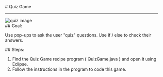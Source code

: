 <body>
<div id="wrap">
<div id="main">
<div id="recipeLeftColumn">
# Quiz Game

<hr/>
<img alt="quiz image" src="images/quiz.png"/>
<div id="recipeGoal">
## Goal:


Use pop-ups to ask the user "quiz" questions. Use if / else to check their answers.

</div>
</div>
<div id="recipeRightColumn">
<div id="recipeSteps">
## Steps:

<ol id="stepList">
<li>Find the Quiz Game recipe program ( QuizGame.java ) and open it using Eclipse.</li>
<li>Follow the instructions in the program to code this game.</li>
</ol>
<div style="clear:both;"></div>
</div>
</div>
</div>
</div>
<div id="footer">

</div>
</body>